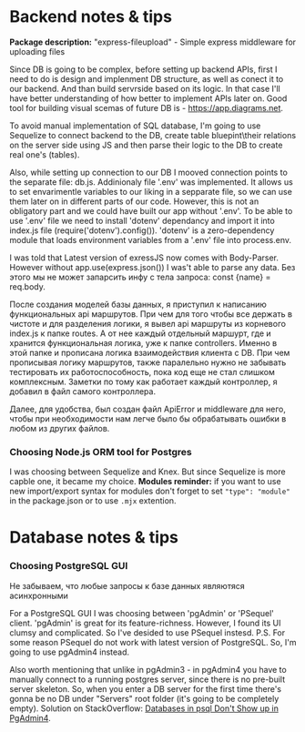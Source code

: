 # Backend notes & tips
**Package description:**
"express-fileupload" - Simple express middleware for uploading files

Since DB is going to be complex, before setting up backend APIs, first I need to do is design and implenment DB structure, as well as conect it to our backend. And than build servrside based on its logic. In that case I'll have better understanding of how better to implement APIs later on. Good tool for building visual scemas of future DB is - https://app.diagrams.net.

To avoid manual implementation of SQL database, I'm going to use Sequelize to connect backend to the DB, create  table bluepint\their relations on the server side using JS and then parse their logic to the DB to create real one's (tables).

Also, while setting up connection to our DB I mooved connection points to the separate file: db.js. Addinionaly file '.env' was implemented. It allows us to set envarimentle variables to our liking in a sepparate file, so we can use them later on in different parts of our code. However, this is not an obligatory part and we could have built our app without '.env'. To be able to use '.env' file we need to install 'dotenv' dependancy and import it into index.js file (require('dotenv').config()). 'dotenv' is a zero-dependency module that loads environment variables from a '.env' file into process.env.

I was told that Latest version of exressJS now comes with Body-Parser. However without app.use(express.json()) I was't able to parse any data. Без этого мы не может запарсить инфу с тела запроса: const {name} = req.body.

После создания моделей базы данных, я приступил к написанию функциональных api маршрутов. При чем для того чтобы все держать в чистоте и для разделения логики, я вывел api маршруты из корневого index.js к папке routes. А от нее каждый отдельный маршурт, где и хранится функциональная логика, уже к папке controllers. Именно в этой папке и прописана логика взаимодействия клиента с DB. При чем прописывая логику маршрутов, также паралельно нужно не забывать тестировать их работоспособность, пока код еще не стал слишком комплексным. Заметки по тому как работает каждый контроллер, я добавил в файл самого контроллера.

Далее, для удобства, был создан файл ApiError и middleware для него, чтобы при необходимости нам легче было бы обрабатывать ошибки в любом из других файлов.

### Choosing Node.js ORM tool for Postgres
I was choosing between Sequelize and Knex. But since Sequelize is more capble one, it became my choice.
**Modules reminder:** if you want to use new import/export syntax for modules don't forget to set `"type": "module"` in the package.json or to use `.mjx` extention.


# Database notes & tips
### Choosing PostgreSQL GUI
Не забываем, что любые запросы к базе данных являютяся асинхронными

For a PostgreSQL GUI I was choosing between 'pgAdmin' or 'PSequel' client. 'pgAdmin' is great for its feature-richness. However, I found its UI clumsy and complicated. So I've desided to use PSequel instesd. 
P.S. For some reason PSequel do not work with latest version of PostgreSQL. So, I'm going to use pgAdmin4 instead.

Also worth mentioning that unlike in pgAdmin3 - in pgAdmin4 you have to manually connect to a running postgres server, since there is no pre-built server skeleton. So, when you enter a DB server for the first time there's gonna be no DB under "Servers" root folder (it's going to be completely empty). Solution on StackOverflow: [Databases in psql Don't Show up in PgAdmin4](https://stackoverflow.com/questions/61576670/databases-in-psql-dont-show-up-in-pgadmin4). 